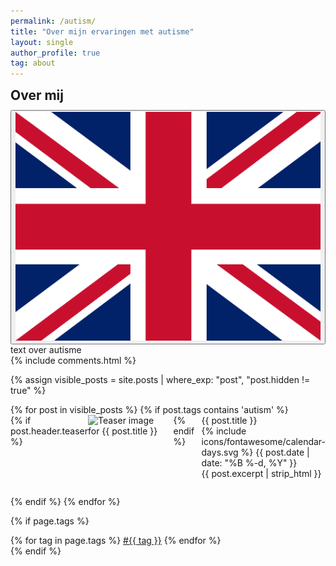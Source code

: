 ```yaml
---
permalink: /autism/
title: "Over mijn ervaringen met autisme"
layout: single
author_profile: true
tag: about
---
```


<div class="lang-content lang-nl" style="display: block;">
  <div class="lang-header">
    <h2 style="margin: 0.5em 0 0.5em;">Over mij</h2>
    <div class="lang-switcher">
      <button id="lang-toggle" onclick="toggleLang()">
        <img id="lang-flag" src="/assets/images/ui/gb.svg" alt="English flag">
      </button>
    </div>
  </div>
 text over autisme
  </div>
</div>

<div class="lang-content lang-en" style="display: none;">
  <div class="lang-header">
    <h2 style="margin: 0.5em 0 0.5em;">About Me</h2>
    <div class="lang-switcher">
      <button id="lang-toggle" onclick="toggleLang()">
        <img id="lang-flag" src="/assets/images/ui/nl.svg" alt="Nederlandse vlag">
      </button>
    </div>
  </div>
 text about autism
</div>


<div class="empty-box">
</div>

<div class="comments-spacing">
  {% include comments.html %}
</div>

{% assign visible_posts = site.posts | where_exp: "post", "post.hidden != true" %}
<div class="custom-list-container" style="box-sizing: border-box; width: 100%;">
<ul style="list-style-type: none; padding: 0; margin: 0; box-sizing: border-box;">
{% for post in visible_posts %}
  {% if post.tags contains 'autism' %}
    <li style="margin-bottom: 2em; box-sizing: border-box;">
        <a href="{{ post.url }}" style="text-decoration:none;">
            <div style="display: flex; align-items: flex-start; box-sizing: border-box;">
                {% if post.header.teaser %}
                    <img src="{{ post.header.teaser }}" alt="Teaser image for {{ post.title }}" style="max-width:200px; height:auto; margin-right:1em; box-sizing: border-box; object-fit: contain; display: block;">
                {% endif %}
                <div style="box-sizing: border-box; flex: 1; display: flex; flex-direction: column; justify-content: flex-start;">
                    <div class="custom-post-title">{{ post.title }}</div>
                    <div id="custom-post-date">
                        <span class="icon-calendar" aria-hidden="true">{% include icons/fontawesome/calendar-days.svg %}</span>
                        {{ post.date | date: "%B %-d, %Y" }}
                    </div>
                    <div class="custom-post-excerpt">{{ post.excerpt | strip_html }}</div>
                </div>
            </div>
        </a>
    </li>
  {% endif %}
{% endfor %}
</ul>
</div>


{% if page.tags %}
  <div class="post-tags">
    {% for tag in page.tags %}
      <a href="{{ '/tag/' | append: tag | slugify | append: '/' | relative_url }}" class="post-tag">#{{ tag }}</a>
    {% endfor %}
  </div>
{% endif %}
